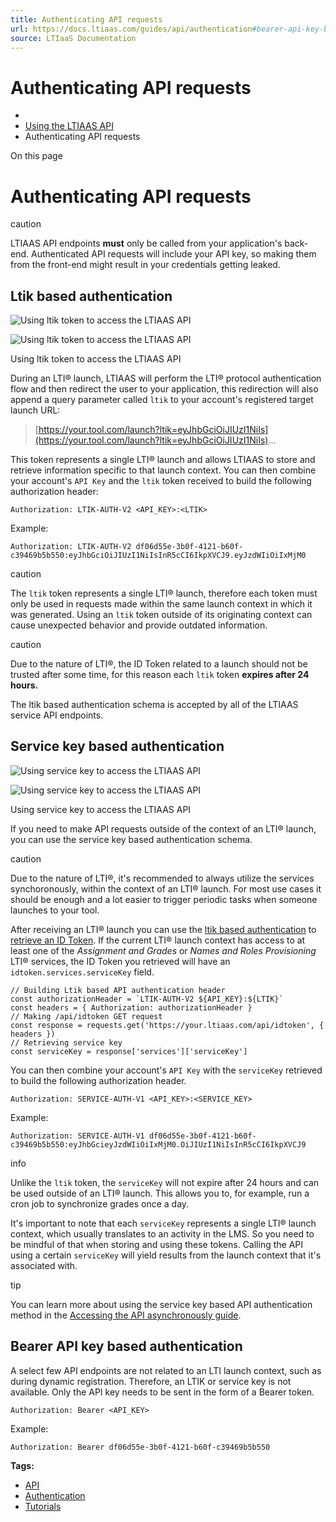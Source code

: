 ```yaml
---
title: Authenticating API requests
url: https://docs.ltiaas.com/guides/api/authentication#bearer-api-key-based-authentication
source: LTIaaS Documentation
---
```


# Authenticating API requests

-   [](/)
-   [Using the LTIAAS API](/guides/api/introduction)
-   Authenticating API requests

On this page

# Authenticating API requests

caution

LTIAAS API endpoints **must** only be called from your application's back-end. Authenticated API requests will include your API key, so making them from the front-end might result in your credentials getting leaked.

## Ltik based authentication[​](#ltik-based-authentication "Direct link to heading")

![Using ltik token to access the LTIAAS API](/assets/ideal-img/flow_ltik.fea24ac.1118.png)

![Using ltik token to access the LTIAAS API](/assets/ideal-img/flow_ltik_dark.9f75f8c.1118.png)

Using ltik token to access the LTIAAS API

During an LTI® launch, LTIAAS will perform the LTI® protocol authentication flow and then redirect the user to your application, this redirection will also append a query parameter called `ltik` to your account's registered target launch URL:

> [https://your.tool.com/launch?ltik=eyJhbGciOiJIUzI1NiIs](https://your.tool.com/launch?ltik=eyJhbGciOiJIUzI1NiIs)...

This token represents a single LTI® launch and allows LTIAAS to store and retrieve information specific to that launch context. You can then combine your account's `API Key` and the `ltik` token received to build the following authorization header:

```
Authorization: LTIK-AUTH-V2 <API_KEY>:<LTIK>
```

Example:

```
Authorization: LTIK-AUTH-V2 df06d55e-3b0f-4121-b60f-c39469b5b550:eyJhbGciOiJIUzI1NiIsInR5cCI6IkpXVCJ9.eyJzdWIiOiIxMjM0
```

caution

The `ltik` token represents a single LTI® launch, therefore each token must only be used in requests made within the same launch context in which it was generated. Using an `ltik` token outside of its originating context can cause unexpected behavior and provide outdated information.

caution

Due to the nature of LTI®, the ID Token related to a launch should not be trusted after some time, for this reason each `ltik` token **expires after 24 hours.**

The ltik based authentication schema is accepted by all of the LTIAAS service API endpoints.

## Service key based authentication[​](#service-key-based-authentication "Direct link to heading")

![Using service key to access the LTIAAS API](/assets/ideal-img/flow_service_key.d7bcfd1.1142.png)

![Using service key to access the LTIAAS API](/assets/ideal-img/flow_service_key_dark.799c6b9.1142.png)

Using service key to access the LTIAAS API

If you need to make API requests outside of the context of an LTI® launch, you can use the service key based authentication schema.

caution

Due to the nature of LTI®, it's recommended to always utilize the services synchoronously, within the context of an LTI® launch. For most use cases it should be enough and a lot easier to trigger periodic tasks when someone launches to your tool.

After receiving an LTI® launch you can use the [ltik based authentication](#ltik-based-authentication) to [retrieve an ID Token](/guides/api/idtoken). If the current LTI® launch context has access to at least one of the *Assignment and Grades* or *Names and Roles Provisioning* LTI® services, the ID Token you retrieved will have an `idtoken.services.serviceKey` field.

```
// Building Ltik based API authentication header  
const authorizationHeader = `LTIK-AUTH-V2 ${API_KEY}:${LTIK}`  
const headers = { Authorization: authorizationHeader }  
// Making /api/idtoken GET request  
const response = requests.get('https://your.ltiaas.com/api/idtoken', { headers })  
// Retrieving service key  
const serviceKey = response['services']['serviceKey']
```

You can then combine your account's `API Key` with the `serviceKey` retrieved to build the following authorization header.

```
Authorization: SERVICE-AUTH-V1 <API_KEY>:<SERVICE_KEY>
```

Example:

```
Authorization: SERVICE-AUTH-V1 df06d55e-3b0f-4121-b60f-c39469b5b550:eyJhbGcieyJzdWIiOiIxMjM0.OiJIUzI1NiIsInR5cCI6IkpXVCJ9
```

info

Unlike the `ltik` token, the `serviceKey` will not expire after 24 hours and can be used outside of an LTI® launch. This allows you to, for example, run a cron job to synchronize grades once a day.

It's important to note that each `serviceKey` represents a single LTI® launch context, which usually translates to an activity in the LMS. So you need to be mindful of that when storing and using these tokens. Calling the API using a certain `serviceKey` will yield results from the launch context that it's associated with.

tip

You can learn more about using the service key based API authentication method in the [Accessing the API asynchronously guide](/guides/api/async).

## Bearer API key based authentication[​](#bearer-api-key-based-authentication "Direct link to heading")

A select few API endpoints are not related to an LTI launch context, such as during dynamic registration. Therefore, an LTIK or service key is not available. Only the API key needs to be sent in the form of a Bearer token.

```
Authorization: Bearer <API_KEY>
```

Example:

```
Authorization: Bearer df06d55e-3b0f-4121-b60f-c39469b5b550
```

**Tags:**

-   [API](/tags/api)
-   [Authentication](/tags/authentication)
-   [Tutorials](/tags/tutorials)